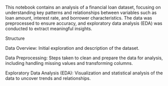 This notebook contains an analysis of a financial loan dataset, focusing on understanding key patterns and relationships between variables such as loan amount, interest rate, and borrower characteristics. The data was preprocessed to ensure accuracy, and exploratory data analysis (EDA) was conducted to extract meaningful insights.

Structure

Data Overview: Initial exploration and description of the dataset.

Data Preprocessing: Steps taken to clean and prepare the data for analysis, including handling missing values and transforming columns.

Exploratory Data Analysis (EDA): Visualization and statistical analysis of the data to uncover trends and relationships.
